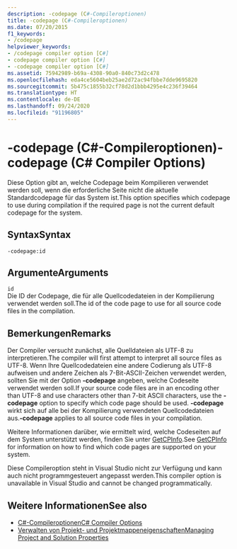 ```yaml
---
description: -codepage (C#-Compileroptionen)
title: -codepage (C#-Compileroptionen)
ms.date: 07/20/2015
f1_keywords:
- /codepage
helpviewer_keywords:
- /codepage compiler option [C#]
- codepage compiler option [C#]
- -codepage compiler option [C#]
ms.assetid: 75942989-b69a-4308-90a0-840c73d2c478
ms.openlocfilehash: eda4ce5604beb25ae2d72ac94fbbe7dde9695820
ms.sourcegitcommit: 5b475c1855b32cf78d2d1bbb4295e4c236f39464
ms.translationtype: HT
ms.contentlocale: de-DE
ms.lasthandoff: 09/24/2020
ms.locfileid: "91196805"
---
```

# <a name="-codepage-c-compiler-options"></a><span data-ttu-id="2866e-103">-codepage (C#-Compileroptionen)</span><span class="sxs-lookup"><span data-stu-id="2866e-103">-codepage (C# Compiler Options)</span></span>

<span data-ttu-id="2866e-104">Diese Option gibt an, welche Codepage beim Kompilieren verwendet werden soll, wenn die erforderliche Seite nicht die aktuelle Standardcodepage für das System ist.</span><span class="sxs-lookup"><span data-stu-id="2866e-104">This option specifies which codepage to use during compilation if the required page is not the current default codepage for the system.</span></span>  
  
## <a name="syntax"></a><span data-ttu-id="2866e-105">Syntax</span><span class="sxs-lookup"><span data-stu-id="2866e-105">Syntax</span></span>  
  
```console  
-codepage:id  
```  
  
## <a name="arguments"></a><span data-ttu-id="2866e-106">Argumente</span><span class="sxs-lookup"><span data-stu-id="2866e-106">Arguments</span></span>  

 `id`  
 <span data-ttu-id="2866e-107">Die ID der Codepage, die für alle Quellcodedateien in der Kompilierung verwendet werden soll.</span><span class="sxs-lookup"><span data-stu-id="2866e-107">The id of the code page to use for all source code files in the compilation.</span></span>  
  
## <a name="remarks"></a><span data-ttu-id="2866e-108">Bemerkungen</span><span class="sxs-lookup"><span data-stu-id="2866e-108">Remarks</span></span>  

 <span data-ttu-id="2866e-109">Der Compiler versucht zunächst, alle Quelldateien als UTF-8 zu interpretieren.</span><span class="sxs-lookup"><span data-stu-id="2866e-109">The compiler will first attempt to interpret all source files as UTF-8.</span></span> <span data-ttu-id="2866e-110">Wenn Ihre Quellcodedateien eine andere Codierung als UTF-8 aufweisen und andere Zeichen als 7-Bit-ASCII-Zeichen verwendet werden, sollten Sie mit der Option **-codepage** angeben, welche Codeseite verwendet werden soll.</span><span class="sxs-lookup"><span data-stu-id="2866e-110">If your source code files are in an encoding other than UTF-8 and use characters other than 7-bit ASCII characters, use the **-codepage** option to specify which code page should be used.</span></span> <span data-ttu-id="2866e-111">**-codepage** wirkt sich auf alle bei der Kompilierung verwendeten Quellcodedateien aus.</span><span class="sxs-lookup"><span data-stu-id="2866e-111">**-codepage** applies to all source code files in your compilation.</span></span>  

 <span data-ttu-id="2866e-112">Weitere Informationen darüber, wie ermittelt wird, welche Codeseiten auf dem System unterstützt werden, finden Sie unter [GetCPInfo](/windows/desktop/api/winnls/nf-winnls-getcpinfo).</span><span class="sxs-lookup"><span data-stu-id="2866e-112">See [GetCPInfo](/windows/desktop/api/winnls/nf-winnls-getcpinfo) for information on how to find which code pages are supported on your system.</span></span>  
  
 <span data-ttu-id="2866e-113">Diese Compileroption steht in Visual Studio nicht zur Verfügung und kann auch nicht programmgesteuert angepasst werden.</span><span class="sxs-lookup"><span data-stu-id="2866e-113">This compiler option is unavailable in Visual Studio and cannot be changed programmatically.</span></span>  
  
## <a name="see-also"></a><span data-ttu-id="2866e-114">Weitere Informationen</span><span class="sxs-lookup"><span data-stu-id="2866e-114">See also</span></span>

- [<span data-ttu-id="2866e-115">C#-Compileroptionen</span><span class="sxs-lookup"><span data-stu-id="2866e-115">C# Compiler Options</span></span>](./index.md)
- [<span data-ttu-id="2866e-116">Verwalten von Projekt- und Projektmappeneigenschaften</span><span class="sxs-lookup"><span data-stu-id="2866e-116">Managing Project and Solution Properties</span></span>](/visualstudio/ide/managing-project-and-solution-properties)
